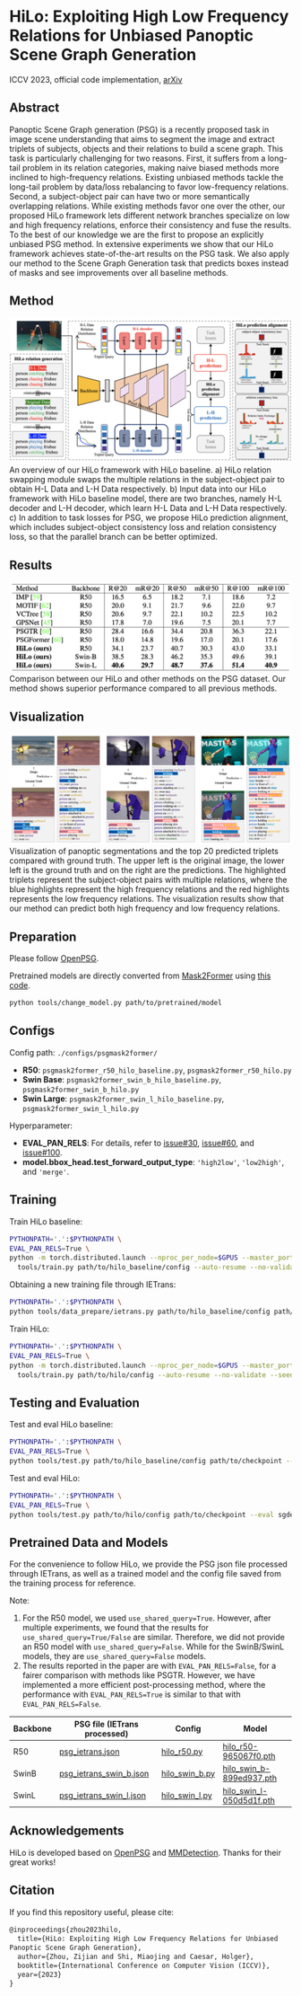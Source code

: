 # HiLo: Exploiting High Low Frequency Relations for Unbiased Panoptic Scene Graph Generation

ICCV 2023, official code implementation, [arXiv](https://arxiv.org/abs/2303.15994)

## Abstract
Panoptic Scene Graph generation (PSG) is a recently proposed task in image scene understanding that aims to segment the image and extract triplets of subjects, objects and their relations to build a scene graph.
This task is particularly challenging for two reasons. 
First, it suffers from a long-tail problem in its relation categories, making naive biased methods more inclined to high-frequency relations.
Existing unbiased methods tackle the long-tail problem by data/loss rebalancing to favor low-frequency relations.
Second, a subject-object pair can have two or more semantically overlapping relations.
While existing methods favor one over the other, our proposed HiLo framework lets different network branches specialize on low and high frequency relations, enforce their consistency and fuse the results.
To the best of our knowledge we are the first to propose an explicitly unbiased PSG method.
In extensive experiments we show that our HiLo framework achieves state-of-the-art results on the PSG task. We also apply our method to the Scene Graph Generation task that predicts boxes instead of masks and see improvements over all baseline methods.

## Method
![hilo_overview](assets/hilo_overview.png)
An overview of our HiLo framework with HiLo baseline.
a) HiLo relation swapping module swaps the multiple relations in the subject-object pair to obtain H-L Data and L-H Data respectively.
b) Input data into our HiLo framework with HiLo baseline model, there are two branches, namely H-L decoder and L-H decoder, which learn H-L Data and L-H Data respectively.
c) In addition to task losses for PSG, we propose HiLo prediction alignment, which includes subject-object consistency loss and relation consistency loss, so that the parallel branch can be better optimized.

## Results
![hilo_results](assets/hilo_results.png)
Comparison between our HiLo and other methods on the PSG dataset. Our method shows superior performance compared to all previous methods.

## Visualization
![visual_results](assets/visual_results.png)
Visualization of panoptic segmentations and the top 20 predicted triplets compared with ground truth. The upper left is the original image, the lower left is the ground truth and on the right are the predictions. The highlighted triplets represent the subject-object pairs with multiple relations, where the blue highlights represent the high frequency relations and the red highlights represents the low frequency relations. The visualization results show that our method can predict both high frequency and low frequency relations.

## Preparation

Please follow [OpenPSG](https://github.com/Jingkang50/OpenPSG#get-started).

Pretrained models are directly converted from [Mask2Former](https://github.com/open-mmlab/mmdetection/tree/main/configs/mask2former) using [this code](./tools/change_model.py).
```.bash
python tools/change_model.py path/to/pretrained/model
```

## Configs
Config path: `./configs/psgmask2former/`
- **R50**: `psgmask2former_r50_hilo_baseline.py`, `psgmask2former_r50_hilo.py`
- **Swin Base**: `psgmask2former_swin_b_hilo_baseline.py`, `psgmask2former_swin_b_hilo.py`
- **Swin Large**: `psgmask2former_swin_l_hilo_baseline.py`, `psgmask2former_swin_l_hilo.py`

Hyperparameter:

- **EVAL_PAN_RELS**: For details, refer to [issue#30](https://github.com/Jingkang50/OpenPSG/issues/30), [issue#60](https://github.com/Jingkang50/OpenPSG/issues/60), and [issue#100](https://github.com/Jingkang50/OpenPSG/issues/100).
- **model.bbox_head.test_forward_output_type**: `'high2low'`, `'low2high'`, and `'merge'`.

## Training
Train HiLo baseline:
```.bash
PYTHONPATH='.':$PYTHONPATH \
EVAL_PAN_RELS=True \
python -m torch.distributed.launch --nproc_per_node=$GPUS --master_port=$PORT \
  tools/train.py path/to/hilo_baseline/config --auto-resume --no-validate --seed 666 --launcher pytorch
```

Obtaining a new training file through IETrans:
```.bash
PYTHONPATH='.':$PYTHONPATH \
python tools/data_prepare/ietrans.py path/to/hilo_baseline/config path/to/checkpoint path/to/output
```

Train HiLo:
```.bash
PYTHONPATH='.':$PYTHONPATH \
EVAL_PAN_RELS=True \
python -m torch.distributed.launch --nproc_per_node=$GPUS --master_port=$PORT \
  tools/train.py path/to/hilo/config --auto-resume --no-validate --seed 666 --launcher pytorch
```

## Testing and Evaluation

Test and eval HiLo baseline:
```.bash
PYTHONPATH='.':$PYTHONPATH \
EVAL_PAN_RELS=True \
python tools/test.py path/to/hilo_baseline/config path/to/checkpoint --eval sgdet_PQ
```

Test and eval HiLo:
```.bash
PYTHONPATH='.':$PYTHONPATH \
EVAL_PAN_RELS=True \
python tools/test.py path/to/hilo/config path/to/checkpoint --eval sgdet_PQ --cfg-options model.bbox_head.test_forward_output_type='merge'
```

## Pretrained Data and Models
For the convenience to follow HiLo, we provide the PSG json file processed through IETrans, as well as a trained model and the config file saved from the training process for reference.

Note:
1. For the R50 model, we used `use_shared_query=True`. However, after multiple experiments, we found that the results for `use_shared_query=True/False` are similar. Therefore, we did not provide an R50 model with `use_shared_query=False`.
While for the SwinB/SwinL models, they are `use_shared_query=False` models.
2. The results reported in the paper are with `EVAL_PAN_RELS=False`, for a fairer comparison with methods like PSGTR. However, we have implemented a more efficient post-processing method, where the performance with `EVAL_PAN_RELS=True` is similar to that with `EVAL_PAN_RELS=False`.

| Backbone | PSG file (IETrans processed) | Config | Model |
|----------|------------------------------|--------|-------|
| R50      | [psg_ietrans.json](https://emckclac-my.sharepoint.com/:u:/g/personal/k21163430_kcl_ac_uk/EdurlGM4EVdDmvIXs23zpi4BBP5oHK9BExHgtxbPU28Sag?e=EzAPlv) | [hilo_r50.py](https://emckclac-my.sharepoint.com/:u:/g/personal/k21163430_kcl_ac_uk/EQgNdXz5tMpDnV7LoaH8bO0B-UG1lzkik6bxaF3v-ULWEg?e=CEytJi) | [hilo_r50-965067f0.pth](https://emckclac-my.sharepoint.com/:u:/g/personal/k21163430_kcl_ac_uk/EVkhUGNTRPREvbBp68YWrI0BV0hmngzfaeBnCCQ_oaFn8A?e=xHVqpn) |
| SwinB    | [psg_ietrans_swin_b.json](https://emckclac-my.sharepoint.com/:u:/g/personal/k21163430_kcl_ac_uk/EfxA-a_55ulGqSjnE8G-IvQBjEH1dyoVEyTkXqrH6lUfxA?e=VhV3LG) | [hilo_swin_b.py](https://emckclac-my.sharepoint.com/:u:/g/personal/k21163430_kcl_ac_uk/ESPrXmP4Ax9BmDKqUOXxlnMB88VCxZo9O8M1Wyiu8HUS9A?e=MoFxH0) | [hilo_swin_b-899ed937.pth](https://emckclac-my.sharepoint.com/:u:/g/personal/k21163430_kcl_ac_uk/EchhOn3RcUxFvb2dE1xV4JABjKWcEJ0TRF8Sa8Il6dHvRQ?e=1PPuPl) |
| SwinL    | [psg_ietrans_swin_l.json](https://emckclac-my.sharepoint.com/:u:/g/personal/k21163430_kcl_ac_uk/EXqpMu9AKWtLgL1scGWhOCgBn2dE9eHHang5o5g_EHZGiQ?e=hMg50O) | [hilo_swin_l.py](https://emckclac-my.sharepoint.com/:u:/g/personal/k21163430_kcl_ac_uk/EYhp5zW0NDNFpAON6rdQuYEBFww9K9CN5DSIsXBhUmkQ2A?e=psB9pv) | [hilo_swin_l-050d5d1f.pth](https://emckclac-my.sharepoint.com/:u:/g/personal/k21163430_kcl_ac_uk/EQRJS4dqgdlDorob9zsZZtMBAxvIF8ih8WGFAqo0uPKAKw?e=ijKX7H) |

## Acknowledgements
HiLo is developed based on [OpenPSG](https://github.com/Jingkang50/OpenPSG) and [MMDetection](https://github.com/open-mmlab/mmdetection). Thanks for their great works!

## Citation
If you find this repository useful, please cite:

```
@inproceedings{zhou2023hilo,
  title={HiLo: Exploiting High Low Frequency Relations for Unbiased Panoptic Scene Graph Generation},
  author={Zhou, Zijian and Shi, Miaojing and Caesar, Holger},
  booktitle={International Conference on Computer Vision (ICCV)},
  year={2023}
}
```